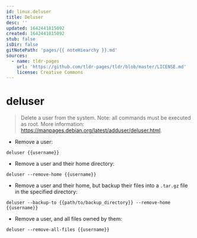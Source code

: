 ```yaml
---
id: linux.deluser
title: Deluser
desc: ''
updated: 1642441815092
created: 1642441815092
stub: false
isDir: false
gitNotePath: 'pages/{{ noteHiearchy }}.md'
sources:
  - name: tldr-pages
    url: 'https://github.com/tldr-pages/tldr/blob/master/LICENSE.md'
    license: Creative Commons
---
```

# deluser

> Delete a user from the system.
> Note: all commands must be executed as root.
> More information: <https://manpages.debian.org/latest/adduser/deluser.html>.

- Remove a user:

`deluser {{username}}`

- Remove a user and their home directory:

`deluser --remove-home {{username}}`

- Remove a user and their home, but backup their files into a `.tar.gz` file in the specified directory:

`deluser --backup-to {{path/to/backup_directory}} --remove-home {{username}}`

- Remove a user, and all files owned by them:

`deluser --remove-all-files {{username}}`

